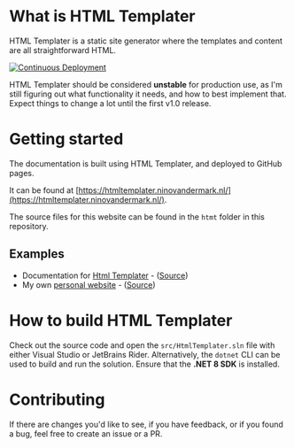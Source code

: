# What is HTML Templater
HTML Templater is a static site generator where the templates and content are all straightforward HTML.

[![Continuous Deployment](https://github.com/NinovanderMark/HtmlTemplater/actions/workflows/cd.yml/badge.svg)](https://github.com/NinovanderMark/HtmlTemplater/actions/workflows/cd.yml)

HTML Templater should be considered **unstable** for production use, as I'm still figuring out what functionality it needs, and how to best implement that. Expect things to change a lot until the first v1.0 release.

# Getting started
The documentation is built using HTML Templater, and deployed to GitHub pages. 

It can be found at [https://htmltemplater.ninovandermark.nl/](https://htmltemplater.ninovandermark.nl/).

The source files for this website can be found in the `htmt` folder in this repository.

## Examples
- Documentation for [Html Templater](https://htmltemplater.ninovandermark.nl) - ([Source](https://github.com/NinovanderMark/HtmlTemplater))
- My own [personal website](https://www.ninovandermark.nl) - ([Source](https://github.com/NinovanderMark/Ninovandermark.github.io))

# How to build HTML Templater
Check out the source code and open the `src/HtmlTemplater.sln` file with either Visual Studio or JetBrains Rider. Alternatively, the `dotnet` CLI can be used to build and run the solution. Ensure that the **.NET 8 SDK** is installed.

# Contributing
If there are changes you'd like to see, if you have feedback, or if you found a bug, feel free to create an issue or a PR.
